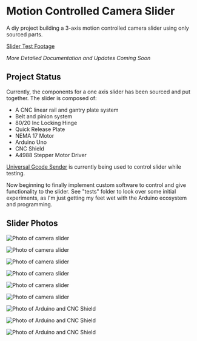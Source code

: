 # Motion Controlled Camera Slider

A diy project building a 3-axis motion controlled camera slider using only sourced parts.

[Slider Test Footage](https://youtu.be/ap7EiZdusbA)

*More Detailed Documentation and Updates Coming Soon*

## Project Status

Currently, the components for a one axis slider has been sourced and put together. The slider is composed of:

- A CNC linear rail and gantry plate system
- Belt and pinion system
- 80/20 Inc Locking Hinge
- Quick Release Plate
- NEMA 17 Motor
- Arduino Uno
- CNC Shield
- A4988 Stepper Motor Driver

[Universal Gcode Sender](https://winder.github.io/ugs_website/) is currently being used to control slider while testing.

Now beginning to finally implement custom software to control and give functionality to the slider. See "tests" folder to look over some initial experiments, as I'm just getting my feet wet with the Arduino ecosystem and programming.

## Slider Photos

![Photo of camera slider](assets/slider1.jpeg)

![Photo of camera slider](assets/slider2.jpeg)

![Photo of camera slider](assets/slider3.jpeg)

![Photo of camera slider](assets/slider4.jpeg)

![Photo of camera slider](assets/slider5.jpeg)

![Photo of camera slider](assets/slider6.jpeg)

![Photo of Arduino and CNC Shield](assets/arduino1.jpeg)

![Photo of Arduino and CNC Shield](assets/arduino2.jpeg)

![Photo of Arduino and CNC Shield](assets/arduino3.jpeg)
